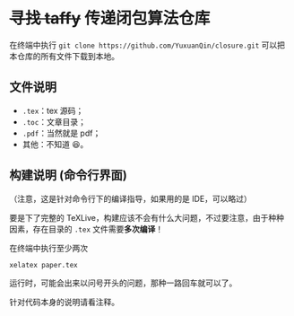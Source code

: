 # ~~寻找 taffy~~ 传递闭包算法仓库

在终端中执行 `git clone https://github.com/YuxuanQin/closure.git` 可以把本仓库的所有文件下载到本地。

## 文件说明

- `.tex`：tex 源码；
- `.toc`：文章目录；
- `.pdf`：当然就是 pdf；
- 其他：不知道 :laughing:。

## 构建说明 (命令行界面)

（注意，这是针对命令行下的编译指导，如果用的是 IDE，可以略过）

要是下了完整的 TeXLive，构建应该不会有什么大问题，不过要注意，由于种种因素，存在目录的 `.tex` 文件需要**多次编译**！

在终端中执行至少两次

```
xelatex paper.tex
```

运行时，可能会出来以问号开头的问题，那种一路回车就可以了。

针对代码本身的说明请看注释。
